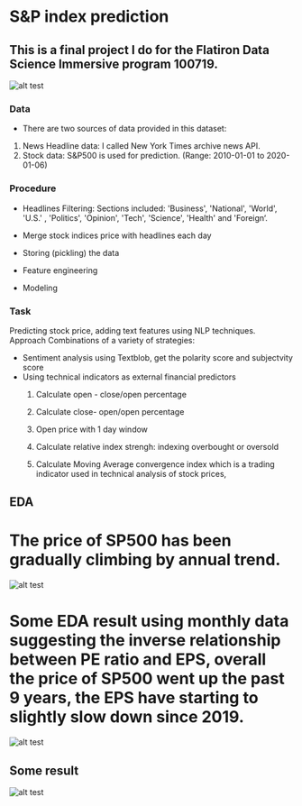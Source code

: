 # S&P index prediction

## This is a final project I do for the Flatiron Data Science Immersive program 100719.

![alt test](https://github.com/rockinhumingbird/SP500_prediction/blob/master/nyt.jpeg)
### Data
- There are two sources of data provided in this dataset:

1. News Headline data: I called New York Times archive news API.
2. Stock data: S&P500 is used for prediction. (Range: 2010-01-01 to 2020-01-06)

### Procedure
- Headlines Filtering:
  Sections included: 'Business', 'National', 'World', 'U.S.' , 'Politics', 'Opinion', 'Tech', 'Science',  'Health' and 'Foreign‘.

- Merge stock indices price with headlines each day

- Storing (pickling) the data

- Feature engineering

- Modeling


### Task
Predicting stock price, adding text features using NLP techniques.
Approach
Combinations of a variety of strategies:
- Sentiment analysis using Textblob, get the polarity score and subjectvity score
- Using technical indicators as external financial predictors
  1. Calculate open - close/open percentage 
  2. Calculate close- open/open percentage
  3. Open price with 1 day window
 
  4. Calculate relative index strengh: indexing overbought or oversold
  5. Calculate Moving Average convergence index which is a trading indicator used in technical analysis of stock prices,

## EDA
# The price of SP500 has been gradually climbing by annual trend.
![alt test](https://github.com/rockinhumingbird/SP500_prediction/blob/master/image/newplot%20(5).png)

# Some EDA result using monthly data suggesting the inverse relationship between PE ratio and EPS, overall the price of SP500 went up the past 9 years, the EPS have starting to slightly slow down since 2019.
![alt test](https://github.com/rockinhumingbird/SP500_prediction/blob/master/image/newplot%20(8).png)

## Some result


![alt test](https://github.com/rockinhumingbird/SP500_prediction/blob/master/sarima.png)


